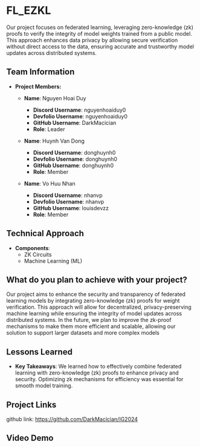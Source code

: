 #  FL_EZKL

Our project focuses on federated learning, leveraging zero-knowledge (zk) proofs to verify the integrity of model weights trained from a public model.
This approach enhances data privacy by allowing secure verification without direct access to the data, ensuring accurate and trustworthy model updates across distributed systems.

## Team Information

- **Project Members:**

  - **Name**: Nguyen Hoai Duy
    - **Discord Username**: nguyenhoaiduy0
    - **Devfolio Username**: nguyenhoaiduy0
    - **GitHub Username**: DarkMacician
    - **Role**: Leader
  
  - **Name**: Huynh Van Dong
      - **Discord Username**: donghuynh0
      - **Devfolio Username**: donghuynh0
      - **GitHub Username**: donghuynh0
      - **Role**: Member
        
  - **Name**: Vo Huu Nhan 
    - **Discord Username**: nhanvp
    - **Devfolio Username**: nhanvp
    - **GitHub Username**: louisdevzz
    - **Role**: Member
        
## Technical Approach

- **Components**:
  - ZK Circuits
  - Machine Learning (ML)

## What do you plan to achieve with your project?

Our project aims to enhance the security and transparency of federated learning models by integrating zero-knowledge (zk) proofs for weight verification.
This approach will allow for decentralized, privacy-preserving machine learning while ensuring the integrity of model updates across distributed systems.
In the future, we plan to improve the zk-proof mechanisms to make them more efficient and scalable, allowing our solution to support larger datasets and more complex models

## Lessons Learned 

- **Key Takeaways**: We learned how to effectively combine federated learning with zero-knowledge (zk) proofs to enhance privacy and security. Optimizing zk mechanisms for efficiency was essential for smooth model training.

## Project Links 
github link: https://github.com/DarkMacician/IG2024
## Video Demo 

